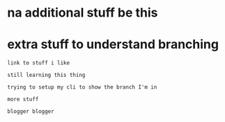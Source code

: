 # na additional stuff be this

# extra stuff to understand branching

`link to stuff i like`

`still learning this thing`

`trying to setup my cli to show the branch I'm in`

`more stuff` 


`blogger blogger`
